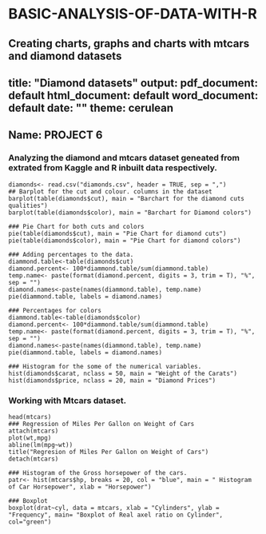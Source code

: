 # BASIC-ANALYSIS-OF-DATA-WITH-R
Creating charts, graphs and charts with mtcars and diamond datasets
---
title: "Diamond datasets"
output:
  pdf_document: default
  html_document: default
  word_document: default
date: ""
theme: cerulean
---


## Name: PROJECT 6

### Analyzing  the diamond and mtcars  dataset geneated from extrated from Kaggle and R inbuilt data respectively.

```{r}
diamonds<- read.csv("diamonds.csv", header = TRUE, sep = ",")
## Barplot for the cut and colour. columns in the dataset
barplot(table(diamonds$cut), main = "Barchart for the diamond cuts qualities")
barplot(table(diamonds$color), main = "Barchart for Diamond colors")
```

```{r}
### Pie Chart for both cuts and colors
pie(table(diamonds$cut), main = "Pie Chart for diamond cuts")
pie(table(diamonds$color), main = "Pie Chart for diamond colors")

### Adding percentages to the data.
diammond.table<-table(diamonds$cut)
diamond.percent<- 100*diammond.table/sum(diammond.table)
temp.name<- paste(format(diamond.percent, digits = 3, trim = T), "%", sep = "")
diamond.names<-paste(names(diammond.table), temp.name)
pie(diammond.table, labels = diamond.names)

### Percentages for colors
diammond.table<-table(diamonds$color)
diamond.percent<- 100*diammond.table/sum(diammond.table)
temp.name<- paste(format(diamond.percent, digits = 3, trim = T), "%", sep = "")
diamond.names<-paste(names(diammond.table), temp.name)
pie(diammond.table, labels = diamond.names)
```

```{r}
### Histogram for the some of the numerical variables.
hist(diamonds$carat, nclass = 50, main = "Weight of the Carats")
hist(diamonds$price, nclass = 20, main = "Diamond Prices")
```

### Working with Mtcars dataset.
```{r}
head(mtcars)
### Regression of Miles Per Gallon on Weight of Cars
attach(mtcars)
plot(wt,mpg)
abline(lm(mpg~wt))
title("Regresion of Miles Per Gallon on Weight of Cars")
detach(mtcars)
```

```{r}
### Histogram of the Gross horsepower of the cars.
patr<- hist(mtcars$hp, breaks = 20, col = "blue", main = " Histogram of Car Horsepower", xlab = "Horsepower")
```

```{r}
### Boxplot
boxplot(drat~cyl, data = mtcars, xlab = "Cylinders", ylab = "Frequency", main= "Boxplot of Real axel ratio on Cylinder", col="green")

```
